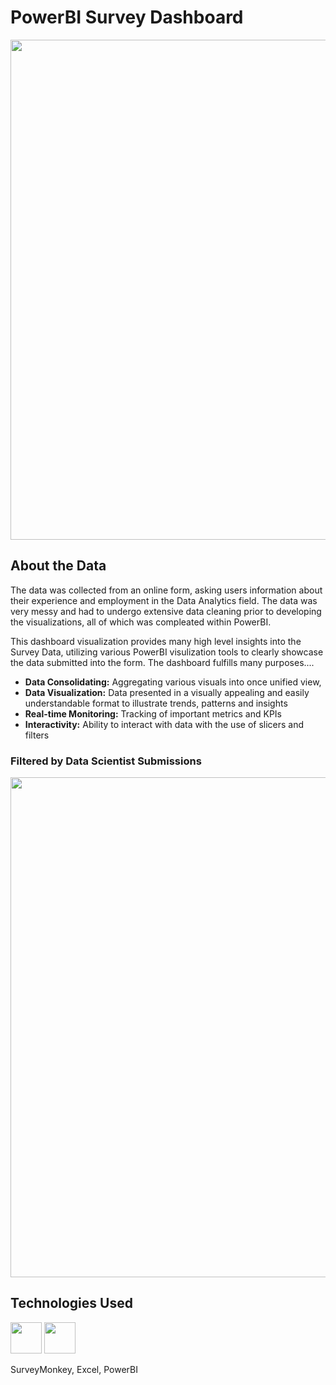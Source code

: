 # PowerBI Survey Dashboard

<img width="800" src="https://github.com/user-attachments/assets/86ee1331-1e75-4fde-9907-29b4acd92409">

## About the Data
The data was collected from an online form, asking users information about their experience and employment in the Data Analytics field. The data was very messy and had to undergo extensive data cleaning prior to developing the visualizations, all of which was compleated within PowerBI.

This dashboard visualization provides many high level insights into the Survey Data, utilizing various PowerBI visulization tools to clearly showcase the data submitted into the form. The dashboard fulfills many purposes....
   - **Data Consolidating:** Aggregating various visuals into once unified view,
   - **Data Visualization:** Data presented in a visually appealing and easily understandable format to illustrate trends, patterns and insights
   - **Real-time Monitoring:** Tracking of important metrics and KPIs
   - **Interactivity:** Ability to interact with data with the use of slicers and filters

### Filtered by Data Scientist Submissions
<img width="800" src="https://github.com/user-attachments/assets/83529771-c4cc-4b10-828b-6d8ec31783da">

## Technologies Used
<img width="50" height="50" src="https://github.com/user-attachments/assets/d46bf84f-b776-4af2-b018-050d57322656">
<img width="50" height="50" src="https://github.com/user-attachments/assets/4c63e159-3661-4d42-ace9-e21811966ede">

SurveyMonkey, Excel, PowerBI






